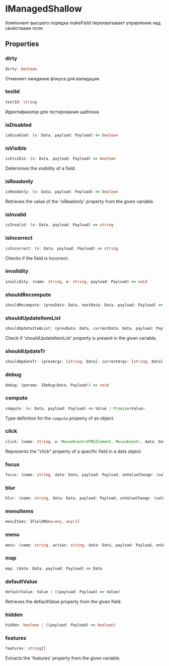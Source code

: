 # IManagedShallow

Компонент высшего порядка makeField
перехватывает управление над свойствами
поля

## Properties

### dirty

```ts
dirty: boolean
```

Отменяет ожидание фокуса для валидации

### testId

```ts
testId: string
```

Идентификатор для тестирования шаблона

### isDisabled

```ts
isDisabled: (v: Data, payload: Payload) => boolean
```

### isVisible

```ts
isVisible: (v: Data, payload: Payload) => boolean
```

Determines the visibility of a field.

### isReadonly

```ts
isReadonly: (v: Data, payload: Payload) => boolean
```

Retrieves the value of the 'isReadonly' property from the given variable.

### isInvalid

```ts
isInvalid: (v: Data, payload: Payload) => string
```

### isIncorrect

```ts
isIncorrect: (v: Data, payload: Payload) => string
```

Checks if the field is incorrect.

### invalidity

```ts
invalidity: (name: string, e: string, payload: Payload) => void
```

### shouldRecompute

```ts
shouldRecompute: (prevData: Data, nextData: Data, payload: Payload) => boolean
```

### shouldUpdateItemList

```ts
shouldUpdateItemList: (prevData: Data, currentData: Data, payload: Payload) => boolean
```

Check if 'shouldUpdateItemList' property is present in the given variable.

### shouldUpdateTr

```ts
shouldUpdateTr: (prevArgs: [string, Data], currentArgs: [string, Data], payload: Payload) => boolean
```

### debug

```ts
debug: (params: IDebug<Data, Payload>) => void
```

### compute

```ts
compute: (v: Data, payload: Payload) => Value | Promise<Value>
```

Type definition for the `compute` property of an object.

### click

```ts
click: (name: string, e: MouseEvent<HTMLElement, MouseEvent>, data: Data, payload: Payload, onValueChange: (value: Value) => void, onChange: (data: Data) => void) => void | Promise<...>
```

Represents the "click" property of a specific field in a data object.

### focus

```ts
focus: (name: string, data: Data, payload: Payload, onValueChange: (value: Value) => void, onChange: (data: Data) => void) => void
```

### blur

```ts
blur: (name: string, data: Data, payload: Payload, onValueChange: (value: Value) => void, onChange: (data: Data) => void) => void
```

### menuItems

```ts
menuItems: IFieldMenu<any, any>[]
```

### menu

```ts
menu: (name: string, action: string, data: Data, payload: Payload, onValueChange: (value: Value) => void, onChange: (data: Data) => void) => void
```

### map

```ts
map: (data: Data, payload: Payload) => Data
```

### defaultValue

```ts
defaultValue: Value | ((payload: Payload) => Value)
```

Retrieves the defaultValue property from the given field.

### hidden

```ts
hidden: boolean | ((payload: Payload) => boolean)
```

### features

```ts
features: string[]
```

Extracts the 'features' property from the given variable.
